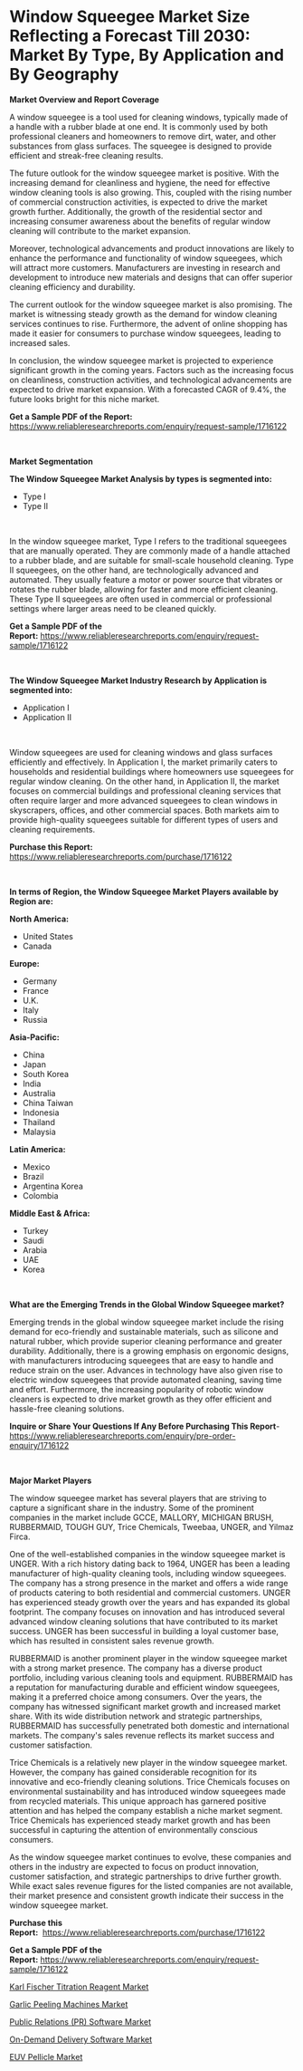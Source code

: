 <p><h1>Window Squeegee Market Size Reflecting a Forecast Till 2030: Market By Type, By Application and By Geography</h1></p><p><strong>Market Overview and Report Coverage</strong></p>
<p><p>A window squeegee is a tool used for cleaning windows, typically made of a handle with a rubber blade at one end. It is commonly used by both professional cleaners and homeowners to remove dirt, water, and other substances from glass surfaces. The squeegee is designed to provide efficient and streak-free cleaning results.</p><p>The future outlook for the window squeegee market is positive. With the increasing demand for cleanliness and hygiene, the need for effective window cleaning tools is also growing. This, coupled with the rising number of commercial construction activities, is expected to drive the market growth further. Additionally, the growth of the residential sector and increasing consumer awareness about the benefits of regular window cleaning will contribute to the market expansion.</p><p>Moreover, technological advancements and product innovations are likely to enhance the performance and functionality of window squeegees, which will attract more customers. Manufacturers are investing in research and development to introduce new materials and designs that can offer superior cleaning efficiency and durability.</p><p>The current outlook for the window squeegee market is also promising. The market is witnessing steady growth as the demand for window cleaning services continues to rise. Furthermore, the advent of online shopping has made it easier for consumers to purchase window squeegees, leading to increased sales.</p><p>In conclusion, the window squeegee market is projected to experience significant growth in the coming years. Factors such as the increasing focus on cleanliness, construction activities, and technological advancements are expected to drive market expansion. With a forecasted CAGR of 9.4%, the future looks bright for this niche market.</p></p>
<p><strong>Get a Sample PDF of the Report:</strong> <a href="https://www.reliableresearchreports.com/enquiry/request-sample/1716122">https://www.reliableresearchreports.com/enquiry/request-sample/1716122</a></p>
<p>&nbsp;</p>
<p><strong>Market Segmentation</strong></p>
<p><strong>The Window Squeegee Market Analysis by types is segmented into:</strong></p>
<p><ul><li>Type I</li><li>Type II</li></ul></p>
<p>&nbsp;</p>
<p><p>In the window squeegee market, Type I refers to the traditional squeegees that are manually operated. They are commonly made of a handle attached to a rubber blade, and are suitable for small-scale household cleaning. Type II squeegees, on the other hand, are technologically advanced and automated. They usually feature a motor or power source that vibrates or rotates the rubber blade, allowing for faster and more efficient cleaning. These Type II squeegees are often used in commercial or professional settings where larger areas need to be cleaned quickly.</p></p>
<p><strong>Get a Sample PDF of the Report:</strong>&nbsp;<a href="https://www.reliableresearchreports.com/enquiry/request-sample/1716122">https://www.reliableresearchreports.com/enquiry/request-sample/1716122</a></p>
<p>&nbsp;</p>
<p><strong>The Window Squeegee Market Industry Research by Application is segmented into:</strong></p>
<p><ul><li>Application I</li><li>Application II</li></ul></p>
<p>&nbsp;</p>
<p><p>Window squeegees are used for cleaning windows and glass surfaces efficiently and effectively. In Application I, the market primarily caters to households and residential buildings where homeowners use squeegees for regular window cleaning. On the other hand, in Application II, the market focuses on commercial buildings and professional cleaning services that often require larger and more advanced squeegees to clean windows in skyscrapers, offices, and other commercial spaces. Both markets aim to provide high-quality squeegees suitable for different types of users and cleaning requirements.</p></p>
<p><strong>Purchase this Report:</strong>&nbsp; <a href="https://www.reliableresearchreports.com/purchase/1716122">https://www.reliableresearchreports.com/purchase/1716122</a></p>
<p>&nbsp;</p>
<p><strong>In terms of Region, the Window Squeegee Market Players available by Region are:</strong></p>
<p>
    <p> <strong> North America: </strong>
        <ul>
            <li>United States</li>
            <li>Canada</li>
        </ul>
        </p> 
    <p> <strong> Europe: </strong>
        <ul>
            <li>Germany</li>
            <li>France</li>
            <li>U.K.</li>
            <li>Italy</li>
            <li>Russia</li>
        </ul>
        </p> 
    <p> <strong> Asia-Pacific: </strong>
        <ul>
            <li>China</li>
            <li>Japan</li>
            <li>South Korea</li>
            <li>India</li>
            <li>Australia</li>
            <li>China Taiwan</li>
            <li>Indonesia</li>
            <li>Thailand</li>
            <li>Malaysia</li>
        </ul>
        </p> 
    <p> <strong> Latin America: </strong>
        <ul>
            <li>Mexico</li>
            <li>Brazil</li>
            <li>Argentina Korea</li>
            <li>Colombia</li>
        </ul>
        </p> 
    <p> <strong> Middle East & Africa: </strong>
        <ul>
            <li>Turkey</li>
            <li>Saudi</li>
            <li>Arabia</li>
            <li>UAE</li>
            <li>Korea</li>
        </ul>
    </p>
    </p>
<p>&nbsp;</p>
<p><strong>What are the Emerging Trends in the Global Window Squeegee market?</strong></p>
<p><p>Emerging trends in the global window squeegee market include the rising demand for eco-friendly and sustainable materials, such as silicone and natural rubber, which provide superior cleaning performance and greater durability. Additionally, there is a growing emphasis on ergonomic designs, with manufacturers introducing squeegees that are easy to handle and reduce strain on the user. Advances in technology have also given rise to electric window squeegees that provide automated cleaning, saving time and effort. Furthermore, the increasing popularity of robotic window cleaners is expected to drive market growth as they offer efficient and hassle-free cleaning solutions.</p></p>
<p><strong>Inquire or Share Your Questions If Any Before Purchasing This Report</strong>- <a href="https://www.reliableresearchreports.com/enquiry/pre-order-enquiry/1716122">https://www.reliableresearchreports.com/enquiry/pre-order-enquiry/1716122</a></p>
<p>&nbsp;</p>
<p><strong>Major Market Players</strong></p>
<p><p>The window squeegee market has several players that are striving to capture a significant share in the industry. Some of the prominent companies in the market include GCCE, MALLORY, MICHIGAN BRUSH, RUBBERMAID, TOUGH GUY, Trice Chemicals, Tweebaa, UNGER, and Yilmaz Firca. </p><p>One of the well-established companies in the window squeegee market is UNGER. With a rich history dating back to 1964, UNGER has been a leading manufacturer of high-quality cleaning tools, including window squeegees. The company has a strong presence in the market and offers a wide range of products catering to both residential and commercial customers. UNGER has experienced steady growth over the years and has expanded its global footprint. The company focuses on innovation and has introduced several advanced window cleaning solutions that have contributed to its market success. UNGER has been successful in building a loyal customer base, which has resulted in consistent sales revenue growth.</p><p>RUBBERMAID is another prominent player in the window squeegee market with a strong market presence. The company has a diverse product portfolio, including various cleaning tools and equipment. RUBBERMAID has a reputation for manufacturing durable and efficient window squeegees, making it a preferred choice among consumers. Over the years, the company has witnessed significant market growth and increased market share. With its wide distribution network and strategic partnerships, RUBBERMAID has successfully penetrated both domestic and international markets. The company's sales revenue reflects its market success and customer satisfaction.</p><p>Trice Chemicals is a relatively new player in the window squeegee market. However, the company has gained considerable recognition for its innovative and eco-friendly cleaning solutions. Trice Chemicals focuses on environmental sustainability and has introduced window squeegees made from recycled materials. This unique approach has garnered positive attention and has helped the company establish a niche market segment. Trice Chemicals has experienced steady market growth and has been successful in capturing the attention of environmentally conscious consumers.</p><p>As the window squeegee market continues to evolve, these companies and others in the industry are expected to focus on product innovation, customer satisfaction, and strategic partnerships to drive further growth. While exact sales revenue figures for the listed companies are not available, their market presence and consistent growth indicate their success in the window squeegee market.</p></p>
<p><strong>Purchase this Report:</strong>&nbsp;&nbsp;<a href="https://www.reliableresearchreports.com/purchase/1716122">https://www.reliableresearchreports.com/purchase/1716122</a></p>
<p></p>
<p><strong>Get a Sample PDF of the Report:</strong>&nbsp;<a href="https://www.reliableresearchreports.com/enquiry/request-sample/1716122">https://www.reliableresearchreports.com/enquiry/request-sample/1716122</a></p>
<p><p><a href="https://www.linkedin.com/pulse/karl-fischer-titration-reagent-market-size-share-amp-iqdic/">Karl Fischer Titration Reagent Market</a></p><p><a href="https://github.com/rexevange/Market-Research-Report-List-1/blob/main/garlic-peeling-machines-market.md">Garlic Peeling Machines Market</a></p><p><a href="https://medium.com/@darbyledner/public-relations-pr-software-market-report-reveals-the-latest-trends-and-growth-opportunities-of-fcee3440cc08">Public Relations (PR) Software Market</a></p><p><a href="https://medium.com/@walterkutch/on-demand-delivery-software-market-share-evolution-and-market-growth-trends-2023-2030-275b127a42e6">On-Demand Delivery Software Market</a></p><p><a href="https://www.linkedin.com/pulse/euv-pellicle-market-challenges-opportunities-growth-drivers-major-bscbc/">EUV Pellicle Market</a></p></p>